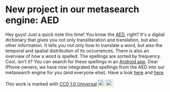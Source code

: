 # New project in our metasearch engine: AED

Hey guys! Just a quick note this time! You know the [AED](https://simondschweitzer.github.io/aed/index.html), right? It's a digital dictionary that gives you not only transliteration and translation, but also other information. It tells you not only how to translate a word, but also the temporal and spatial distribution of its occurrences. There is also an overview of how a word is spelled. The spellings are sorted by frequency. Cool, isn't it? You can search for these spellings in an [Android app](https://play.google.com/store/apps/details?id=com.aed_ancientegyptiandictionary). Dear iPhone owners, we have now integrated the spellings from the AED into our metasearch engine for you (and everyone else). Have a look [here](https://oraec.github.io/corpus/search/search_hieroglyphic_word_forms.html) and [here](https://oraec.github.io/corpus/search/search_hieroglyphs.html).

<p xmlns:cc="http://creativecommons.org/ns#" >This work is marked with <a href="http://creativecommons.org/publicdomain/zero/1.0?ref=chooser-v1" target="_blank" rel="license noopener noreferrer" style="display:inline-block;">CC0 1.0 Universal<img style="height:22px!important;margin-left:3px;vertical-align:text-bottom;" src="https://mirrors.creativecommons.org/presskit/icons/cc.svg?ref=chooser-v1"><img style="height:22px!important;margin-left:3px;vertical-align:text-bottom;" src="https://mirrors.creativecommons.org/presskit/icons/zero.svg?ref=chooser-v1"></a></p>

